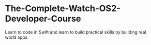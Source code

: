 # The-Complete-Watch-OS2-Developer-Course
Learn to code in Swift and learn to build practical skills by building real world apps.
